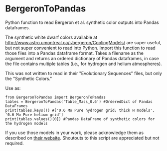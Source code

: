 # BergeronToPandas
Python function to read Bergeron et al. synthetic color outputs into Pandas dataframes.

The synthetic white dwarf colors available at http://www.astro.umontreal.ca/~bergeron/CoolingModels/ are super useful, but not super convenient to read into Python.  Import this function to read those files into a Pandas dataframe format. Takes a filename as the argument and returns an ordered dictionary of Pandas dataframes, in case the file contains multiple tables (i.e., for hydrogen and helium atmospheres).

This was not written to read in their "Evolutionary Sequences" files, but only the "Synthetic Colors."

Use as:
```
from BergeronToPandas import BergeronToPandas
tables = BergeronToPandas('Table_Mass_0.6') #OrderedDict of Pandas DataFrames
print(tables.keys()) #['0.6 Mo Pure hydrogen grid; thick H models', '0.6 Mo Pure helium grid']
print(tables.values()[0]) #Pandas DataFrame of synthetic colors for the hydrogen models
```

If you use those models in your work, please acknowledge them as described on [their website](http://www.astro.umontreal.ca/~bergeron/CoolingModels/). Shoutouts to this script are appreciated but not required. 
